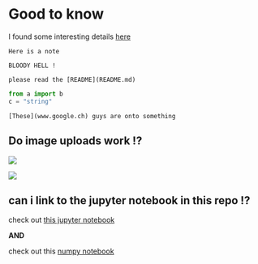 # Good to know

I found some interesting details [here](https://www.markdownguide.org/basic-syntax/)

```{note}
Here is a note
```

```{warning}
BLOODY HELL !
```

```{note}
please read the [README](README.md)
```

```python
from a import b
c = "string"
```

```{margin}
[These](www.google.ch) guys are onto something
```

## Do image uploads work !?

![](imgs/2022-04-08-16-20-37.png)

![](imgs/2022-04-08-16-21-47.png)

## can i link to the jupyter notebook in this repo !?

check out [this jupyter notebook](test.ipynb)

**AND**

check out this [numpy notebook](02-broadcasting.ipynb)
